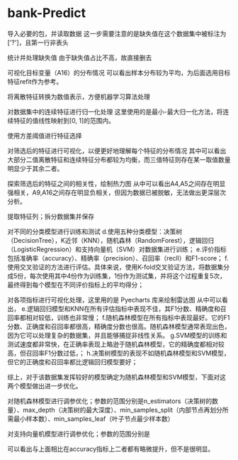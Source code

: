 # bank-Predict
<!-- 对数据集进行初步分析、可视化和特征选择 -->

导入必要的包，并读取数据
这一步需要注意的是缺失值在这个数据集中被标注为['?']，且第一行非表头

统计并处理缺失值
由于缺失值占比不高，故直接删去

可视化目标变量（A16）的分布情况
可以看出样本分布较为平均，为后面选用目标特征refit作为参考。

将离散特征转换为数值表示，方便机器学习算法处理

对数据集中的连续特征进行归一化处理
这里使用的是最小-最大归一化方法，将连续特征的值线性映射到[0, 1]的范围内。

使用方差阈值进行特征选择

对筛选后的特征进行可视化，以便更好地理解每个特征的分布情况
其中可以看出大部分二值离散特征和连续特征分布都较为均衡，而三值特征则存在某一取值数量明显少于其余二者。

探索筛选后的特征之间的相关性，绘制热力图
从中可以看出A4,A5之间存在明显强相关，A9,A16之间存在明显负相关，但因为数据已被脱敏，无法做出更深层次分析。

<!-- 选取合适的机器学习方法完成预测任务 -->

提取特征列；拆分数据集并保存

对不同的分类模型进行训练和测试
d.使用五种分类模型：决策树（DecisionTree），K近邻（KNN），随机森林（RandomForest），逻辑回归（LogisticRegression）和支持向量机（SVM）对数据集进行训练；
e.评价指标包括准确率（accuracy）、精确率（precision）、召回率（recll）和F1-score；
f.使用交叉验证的方法进行评估。具体来说，使用K-fold交叉验证方法，将数据集分成5份，每次使用其中4份作为训练集，1份作为测试集，并将这个过程重复5次，最终得到每个模型在不同评价指标上的平均得分；

<!-- 对实验结果进行比较评估
对结果进行评估
优化实验结果 -->

对各项指标进行可视化处理，这里用的是 Pyecharts 库来绘制雷达图
从中可以看出，
e.逻辑回归模型和KNN在所有评估指标中表现不佳，其F1分数、精确度和召回率都相对较低，训练也非常慢；
f.随机森林模型在所有指标中表现最好。它的F1分数、正确度和召回率都很高，精确度分数也很高。随机森林模型通常表现出色，因为它可以处理复杂的数据集，并且能够捕捉非线性关系。
g.SVM模型的训练和测试速度都非常快，在正确率表现上略逊于随机森林模型，它的精确度都相对较高，但召回率F1分数过低，；
h.决策树模型的表现不如随机森林模型和SVM模型，但它的正确度和召回率都比逻辑回归模型要好；

综上，对于该数据集发挥较好的模型确定为随机森林模型和SVM模型，下面对这两个模型做出进一步优化。

对随机森林模型进行调参优化；参数的范围分别是n_estimators（决策树的数量）、max_depth（决策树的最大深度）、min_samples_split（内部节点再划分所需最小样本数）、min_samples_leaf（叶子节点最少样本数）

对支持向量机模型进行调参优化；参数的范围分别是

可以看出与上面相比在accuracy指标上二者都有略微提升，但不是很明显。
